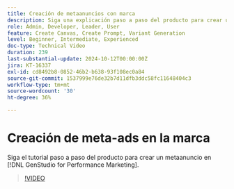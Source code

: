 ```yaml
---
title: Creación de metaanuncios con marca
description: Siga una explicación paso a paso del producto para crear un meta-anuncio en  [!DNL GenStudio for Performance Marketing].
role: Admin, Developer, Leader, User
feature: Create Canvas, Create Prompt, Variant Generation
level: Beginner, Intermediate, Experienced
doc-type: Technical Video
duration: 239
last-substantial-update: 2024-10-12T00:00:00Z
jira: KT-16337
exl-id: cd8492b8-0852-46b2-b638-93f108ec0a84
source-git-commit: 1537999e76de32b7d11dfb3ddc58fc11648404c3
workflow-type: tm+mt
source-wordcount: '30'
ht-degree: 36%

---
```


# Creación de meta-ads en la marca

Siga el tutorial paso a paso del producto para crear un metaanuncio en [!DNL GenStudio for Performance Marketing].

>[!VIDEO](https://video.tv.adobe.com/v/3435081/?learn=on&captions=spa)
